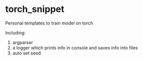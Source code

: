 # torch_snippet
Personal templates to train model on torch

Including:
1. argparser
2. a logger which prints info in console and saves info into files
3. auto set seed
